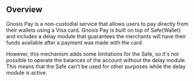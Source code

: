 ## Overview

Gnosis Pay is a non-custodial service that allows users to pay directly from their wallets using a Visa card. Gnosis Pay is built on top of Safe{Wallet} and includes a delay module that guarantees the merchants will have their funds available after a payment was made with the card.

However, this mechanism adds some limitations for the Safe, so it's not possible to operate the balances of the account without the delay module. This means that the Safe can't be used for other purposes while the delay module is active.
